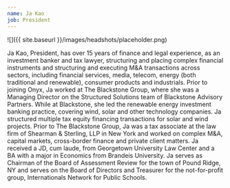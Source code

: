```yaml
---
name: Ja Kao
job: President
---
```


![]({{ site.baseurl }}/images/headshots/placeholder.png)

Ja Kao, President, has over 15 years of finance and legal experience, as an investment banker and tax lawyer, structuring and placing complex financial instruments and structuring and executing M&A transactions across sectors, including financial services, media, telecom, energy (both traditional and renewable), consumer products and industrials. Prior to joining Onyx, Ja worked at The Blackstone Group, where she was a Managing Director on the Structured Solutions team of Blackstone Advisory Partners. While at Blackstone, she led the renewable energy investment banking practice, covering wind, solar and other technology companies. Ja structured multiple tax equity financing transactions for solar and wind projects. Prior to The Blackstone Group, Ja was a tax associate at the law firm of Shearman & Sterling, LLP in New York and worked on complex M&A, capital markets, cross-border finance and private client matters. Ja received a JD, cum laude, from Georgetown University Law Center and a BA with a major in Economics from Brandeis University. Ja serves as Chairman of the Board of Assessment Review for the town of Pound Ridge, NY and serves on the Board of Directors and Treasurer for the not-for-profit group, Internationals Network for Public Schools.
